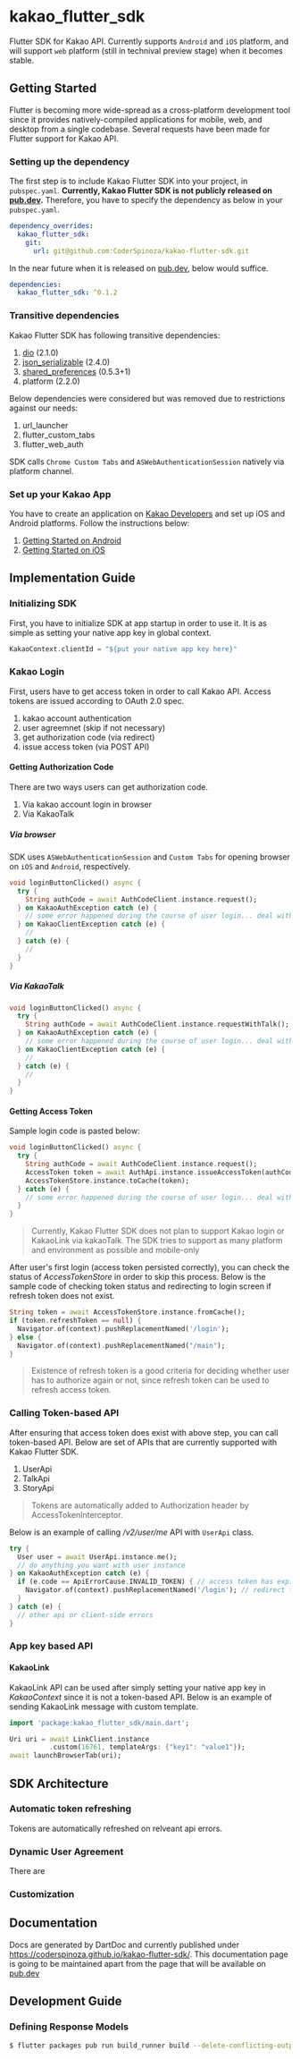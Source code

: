 # kakao_flutter_sdk

Flutter SDK for Kakao API.
Currently supports `Android` and `iOS` platform, and will support `web` platform (still in technival preview stage) when it becomes stable.

## Getting Started

Flutter is becoming more wide-spread as a cross-platform development tool since it provides natively-compiled applications for mobile, web, and desktop from a single codebase.
Several requests have been made for Flutter support for Kakao API.

### Setting up the dependency

The first step is to include Kakao Flutter SDK into your project, in `pubspec.yaml`.
**Currently, Kakao Flutter SDK is not publicly released on [pub.dev](https://pub.dev).**
Therefore, you have to specify the dependency as below in your `pubspec.yaml`.

```yaml
dependency_overrides:
  kakao_flutter_sdk:
    git:
      url: git@github.com:CoderSpinoza/kakao-flutter-sdk.git
```

In the near future when it is released on [pub.dev](https://pub.dev), below would suffice.

```yaml
dependencies:
  kakao_flutter_sdk: ^0.1.2
```

### Transitive dependencies

Kakao Flutter SDK has following transitive dependencies:

1. [dio](https://pub.dev/packages/dio) (2.1.0)
1. [json_serializable](https://pub.dev/packages/json_serializable) (2.4.0)
1. [shared_preferences](https://pub.dev/packages/shared_preferences) (0.5.3+1)
1. platform (2.2.0)

Below dependencies were considered but was removed due to restrictions against our needs:

1. url_launcher
1. flutter_custom_tabs
1. flutter_web_auth

SDK calls `Chrome Custom Tabs` and `ASWebAuthenticationSession` natively via platform channel.

### Set up your Kakao App

You have to create an application on [Kakao Developers](https://developers.kakao.com) and set up iOS and Android platforms.
Follow the instructions below:

1. [Getting Started on Android](https://developers.kakao.com/docs/android/getting-started)
1. [Getting Started on iOS](https://developers.kakao.com/docs/ios/getting-started)

## Implementation Guide

### Initializing SDK

First, you have to initialize SDK at app startup in order to use it. It is as simple as setting your native app key in global context.

```dart
KakaoContext.clientId = "${put your native app key here}"
```

### Kakao Login

First, users have to get access token in order to call Kakao API. Access tokens are issued according to OAuth 2.0 spec.

1. kakao account authentication
1. user agreemnet (skip if not necessary)
1. get authorization code (via redirect)
1. issue access token (via POST API)

#### Getting Authorization Code

There are two ways users can get authorization code.

1. Via kakao account login in browser
1. Via KakaoTalk

##### Via browser

SDK uses `ASWebAuthenticationSession` and `Custom Tabs` for opening browser on `iOS` and `Android`, respectively.

```dart
void loginButtonClicked() async {
  try {
    String authCode = await AuthCodeClient.instance.request();
  } on KakaoAuthException catch (e) {
    // some error happened during the course of user login... deal with it.
  } on KakaoClientException catch (e) {
    //
  } catch (e) {
    //
  }
}
```

##### Via KakaoTalk

```dart
void loginButtonClicked() async {
  try {
    String authCode = await AuthCodeClient.instance.requestWithTalk();
  } on KakaoAuthException catch (e) {
    // some error happened during the course of user login... deal with it.
  } on KakaoClientException catch (e) {
    //
  } catch (e) {
    //
  }
}
```

#### Getting Access Token

Sample login code is pasted below:

```dart
void loginButtonClicked() async {
  try {
    String authCode = await AuthCodeClient.instance.request();
    AccessToken token = await AuthApi.instance.issueAccessToken(authCode);
    AccessTokenStore.instance.toCache(token);
  } catch (e) {
    // some error happened during the course of user login... deal with it.
  }
}
```

> Currently, Kakao Flutter SDK does not plan to support Kakao login or KakaoLink via kakaoTalk.
> The SDK tries to support as many platform and environment as possible and mobile-only

After user's first login (access token persisted correctly), you can check the status of _AccessTokenStore_ in order to skip this process.
Below is the sample code of checking token status and redirecting to login screen if refresh token does not exist.

```dart
String token = await AccessTokenStore.instance.fromCache();
if (token.refreshToken == null) {
  Navigator.of(context).pushReplacementNamed('/login');
} else {
  Navigator.of(context).pushReplacementNamed("/main");
}
```

> Existence of refresh token is a good criteria for deciding whether user has to authorize again or not, since refresh token can be used to refresh access token.

### Calling Token-based API

After ensuring that access token does exist with above step, you can call token-based API.
Below are set of APIs that are currently supported with Kakao Flutter SDK.

1. UserApi
1. TalkApi
1. StoryApi

> Tokens are automatically added to Authorization header by AccessTokenInterceptor.

Below is an example of calling _/v2/user/me_ API with `UserApi` class.

```dart
try {
  User user = await UserApi.instance.me();
  // do anything you want with user instance
} on KakaoAuthException catch (e) {
  if (e.code == ApiErrorCause.INVALID_TOKEN) { // access token has expired and cannot be refrsehd. access tokens are already cleared here
    Navigator.of(context).pushReplacementNamed('/login'); // redirect to login page
  }
} catch (e) {
  // other api or client-side errors
}
```

### App key based API

#### KakaoLink

KakaoLink API can be used after simply setting your native app key in _KakaoContext_ since it is not a token-based API.
Below is an example of sending KakaoLink message with custom template.

```dart
import 'package:kakao_flutter_sdk/main.dart';

Uri uri = await LinkClient.instance
          .custom(16761, templateArgs: {"key1": "value1"});
await launchBrowserTab(uri);
```

## SDK Architecture

### Automatic token refreshing

Tokens are automatically refreshed on relveant api errors.

### Dynamic User Agreement

There are

### Customization

## Documentation

Docs are generated by DartDoc and currently published under https://coderspinoza.github.io/kakao-flutter-sdk/.
This documentation page is going to be maintained apart from the page that will be available on [pub.dev](https://pub.dev)

## Development Guide

### Defining Response Models

```sh
$ flutter packages pub run build_runner build --delete-conflicting-outputs
```
